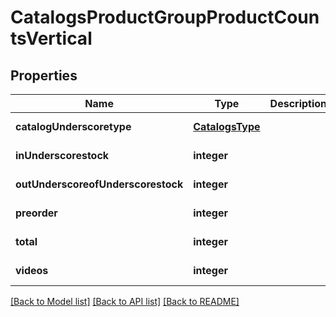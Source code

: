 # CatalogsProductGroupProductCountsVertical

## Properties
Name | Type | Description | Notes
------------ | ------------- | ------------- | -------------
**catalogUnderscoretype** | [**CatalogsType**](CatalogsType.md) |  | [default to null]
**inUnderscorestock** | **integer** |  | [default to null]
**outUnderscoreofUnderscorestock** | **integer** |  | [default to null]
**preorder** | **integer** |  | [default to null]
**total** | **integer** |  | [default to null]
**videos** | **integer** |  | [default to null]

[[Back to Model list]](../README.md#documentation-for-models) [[Back to API list]](../README.md#documentation-for-api-endpoints) [[Back to README]](../README.md)


